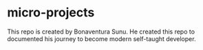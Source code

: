 # micro-projects

This repo is created by Bonaventura Sunu.
He created this repo to documented his journey to become modern self-taught developer.